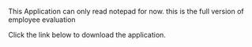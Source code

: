 This Application can only read notepad for now.
this is the full version of employee evaluation

Click the link below to download the application.
